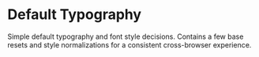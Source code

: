 # Default Typography

Simple default typography and font style decisions. Contains a few base resets and style normalizations for a consistent cross-browser experience.
